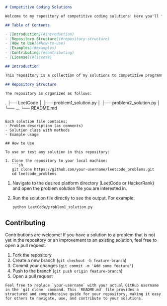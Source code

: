 ```markdown
# Competitive Coding Solutions

Welcome to my repository of competitive coding solutions! Here you'll find a collection of my solutions to various problems from platforms like LeetCode and HackerRank. Each solution is implemented in Python and leverages user-defined objects for clarity and reusability.

## Table of Contents

- [Introduction](#introduction)
- [Repository Structure](#repository-structure)
- [How to Use](#how-to-use)
- [Examples](#examples)
- [Contributing](#contributing)
- [License](#license)

## Introduction

This repository is a collection of my solutions to competitive programming problems from LeetCode and HackerRank. The goal is to provide clear, efficient, and well-documented Python solutions that use object-oriented programming principles.

## Repository Structure

The repository is organized as follows:

```
.
├── LeetCode
│   ├── problem1_solution.py
│   ├── problem2_solution.py
│   └── ...
└── README.md
```

Each solution file contains:
- Problem description (as comments)
- Solution class with methods
- Example usage

## How to Use

To use or test any solution in this repository:

1. Clone the repository to your local machine:
   ```sh
   git clone https://github.com/your-username/leetcode_problems.git
   cd leetcode_problems
   ```

1. Navigate to the desired platform directory (LeetCode or HackerRank) and open the problem solution file you are interested in.

2. Run the solution file directly to see the output. For example:
   ```sh
   python LeetCode/problem1_solution.py
   ```

## Contributing

Contributions are welcome! If you have a solution to a problem that is not yet in the repository or an improvement to an existing solution, feel free to open a pull request.

1. Fork the repository
2. Create a new branch (`git checkout -b feature-branch`)
3. Commit your changes (`git commit -m 'Add some feature'`)
4. Push to the branch (`git push origin feature-branch`)
5. Open a pull request

```
Feel free to replace `your-username` with your actual GitHub username in the `git clone` command. This `README.md` file provides a structured and comprehensive guide for your repository, making it easy for others to navigate, use, and contribute to your solutions.
